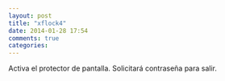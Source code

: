 ```yaml
---
layout: post
title: "xflock4"
date: 2014-01-28 17:54
comments: true
categories: 
---
```

Activa el protector de pantalla. Solicitará contraseña para salir.

